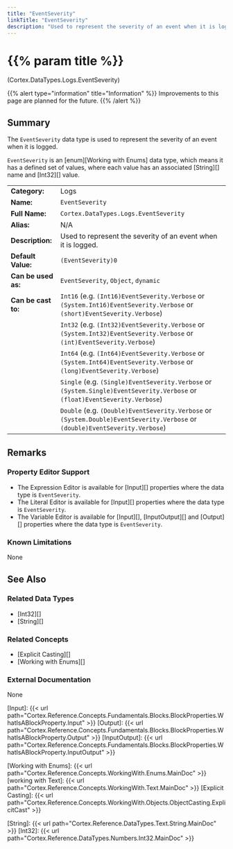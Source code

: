 ```yaml
---
title: "EventSeverity"
linkTitle: "EventSeverity"
description: "Used to represent the severity of an event when it is logged."
---
```


# {{% param title %}}

<p class="namespace">(Cortex.DataTypes.Logs.EventSeverity)</p>

{{% alert type="information" title="Information" %}} Improvements to this page are planned for the future. {{% /alert %}}

## Summary

The `EventSeverity` data type is used to represent the severity of an event when it is logged.

`EventSeverity` is an [enum][Working with Enums] data type, which means it has a defined set of values, where each value has an associated [String][] name and [Int32][] value.

| | |
|-|-|
| **Category:**          | Logs                                                  |
| **Name:**              | `EventSeverity`                                |
| **Full Name:**         | `Cortex.DataTypes.Logs.EventSeverity`         |
| **Alias:**             | N/A                                                    |
| **Description:**       | Used to represent the severity of an event when it is logged. |
| **Default Value:**     | `(EventSeverity)0`                             |
| **Can be used as:**    | `EventSeverity`, `Object`, `dynamic`           |
| **Can be cast to:**    | `Int16` (e.g. `(Int16)EventSeverity.Verbose` or `(System.Int16)EventSeverity.Verbose` or `(short)EventSeverity.Verbose`)  |
|                        | `Int32` (e.g. `(Int32)EventSeverity.Verbose` or `(System.Int32)EventSeverity.Verbose` or `(int)EventSeverity.Verbose`)  |
|                        | `Int64` (e.g. `(Int64)EventSeverity.Verbose` or `(System.Int64)EventSeverity.Verbose` or `(long)EventSeverity.Verbose`)  |
|                        | `Single` (e.g. `(Single)EventSeverity.Verbose` or `(System.Single)EventSeverity.Verbose` or `(float)EventSeverity.Verbose`)  |
|                        | `Double` (e.g. `(Double)EventSeverity.Verbose` or `(System.Double)EventSeverity.Verbose` or `(double)EventSeverity.Verbose`)  |

## Remarks

### Property Editor Support

- The Expression Editor is available for [Input][] properties where the data type is `EventSeverity`.
- The Literal Editor is available for [Input][] properties where the data type is `EventSeverity`.
- The Variable Editor is available for [Input][], [InputOutput][] and [Output][] properties where the data type is `EventSeverity`.

### Known Limitations

None

## See Also

### Related Data Types

- [Int32][]
- [String][]

### Related Concepts

- [Explicit Casting][]
- [Working with Enums][]

### External Documentation

None

[Input]: {{< url path="Cortex.Reference.Concepts.Fundamentals.Blocks.BlockProperties.WhatIsABlockProperty.Input" >}}
[Output]: {{< url path="Cortex.Reference.Concepts.Fundamentals.Blocks.BlockProperties.WhatIsABlockProperty.Output" >}}
[InputOutput]: {{< url path="Cortex.Reference.Concepts.Fundamentals.Blocks.BlockProperties.WhatIsABlockProperty.InputOutput" >}}


[Working with Enums]: {{< url path="Cortex.Reference.Concepts.WorkingWith.Enums.MainDoc" >}}
[working with Text]: {{< url path="Cortex.Reference.Concepts.WorkingWith.Text.MainDoc" >}}
[Explicit Casting]: {{< url path="Cortex.Reference.Concepts.WorkingWith.Objects.ObjectCasting.ExplicitCast" >}}

[String]: {{< url path="Cortex.Reference.DataTypes.Text.String.MainDoc" >}}
[Int32]: {{< url path="Cortex.Reference.DataTypes.Numbers.Int32.MainDoc" >}}
